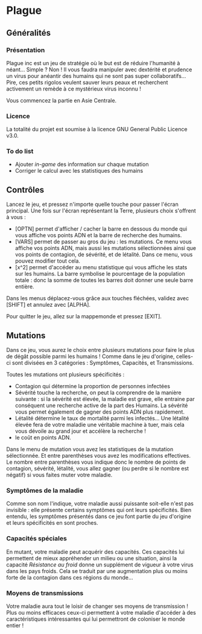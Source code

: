 # Plague

## Généralités

### Présentation

Plague inc est un jeu de stratégie où le but est de réduire l'humanité à néant… Simple ? Non ! Il vous faudra manipuler avec dextérité et prudence un virus pour anéantir des humains qui ne sont pas super collaboratifs… Pire, ces petits rigolos veulent sauver leurs peaux et recherchent activement un remède à ce mystérieux virus inconnu !

Vous commencez la partie en Asie Centrale.

### Licence

La totalité du projet est soumise à la licence GNU General Public Licence v3.0.

### To do list

 - Ajouter *in-game* des information sur chaque mutation
 - Corriger le calcul avec les statistiques des humains

## Contrôles

Lancez le jeu, et pressez n'importe quelle touche pour passer l'écran principal. Une fois sur l'écran représentant la Terre, plusieurs choix s'offrent à vous :
  - [OPTN] permet d'afficher / cacher la barre en dessous du monde qui vous affiche vos points ADN et la barre de recherche des humains.
  - [VARS] permet de passer au gros du jeu : les mutations. Ce menu vous affiche vos points ADN, mais aussi les mutations sélectionnées ainsi que vos points de contagion, de sévérité, et de létalité. Dans ce menu, vous pouvez modifier tout cela.
  - [x^2] permet d'accéder au menu statistique qui vous affiche les stats sur les humains. La barre symbolise le pourcentage de la population totale : donc la somme de toutes les barres doit donner une seule barre entière.

Dans les menus déplacez-vous grâce aux touches fléchées, validez avec [SHIFT] et annulez avec [ALPHA].

Pour quitter le jeu, allez sur la mappemonde et pressez [EXIT].

## Mutations

Dans ce jeu, vous aurez le choix entre plusieurs mutations pour faire le plus de dégât possible parmi les humains ! Comme dans le jeu d'origine, celles-ci sont divisées en 3 catégories : Symptômes, Capacités, et Transmissions.

Toutes les mutations ont plusieurs spécificités :
 - Contagion qui détermine la proportion de personnes infectées
 - Sévérité touche la recherche, on peut la comprendre de la manière suivante : si la sévérité est élevée, la maladie est grave, elle entraine par   conséquent une recherche active de la part des Humains. La sévérité vous permet également de gagner des points ADN plus rapidement.
 - Létalité détermine le taux de mortalité parmi les infectés… Une létalité élevée fera de votre maladie une véritable machine à tuer, mais cela     vous dévoile au grand jour et accélère la recherche !
 - le coût en points ADN.

Dans le menu de mutation vous avez les statistiques de la mutation sélectionnée. Et entre parenthèses vous avez les modifications effectives. Le nombre entre parenthèses vous indique donc le nombre de points de contagion, sévérité, létalité, vous allez gagner (ou perdre si le nombre est négatif) si vous faites muter votre maladie.


### Symptômes de la maladie

Comme son nom l'indique, votre maladie aussi puissante soit-elle n'est pas invisible : elle présente certains symptômes qui ont leurs spécificités. Bien entendu, les symptômes présentés dans ce jeu font partie du jeu d'origine et leurs spécificités en sont proches.

### Capacités spéciales

En mutant, votre maladie peut acquérir des capacités. Ces capacités lui permettent de mieux appréhender un milieu ou une situation, ainsi la capacité *Résistance au froid* donne un supplément de vigueur à votre virus dans les pays froids. Cela se traduit par une augmentation plus ou moins   forte de la contagion dans ces régions du monde…

### Moyens de transmissions

Votre maladie aura tout le loisir de changer ses moyens de transmission ! Plus ou moins efficaces ceux-ci permettent à votre maladie d'accéder à des caractéristiques intéressantes qui lui permettront de coloniser le monde entier !
